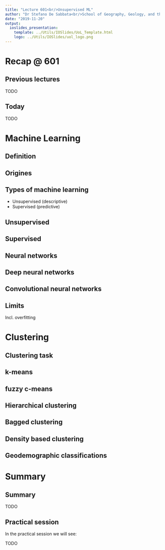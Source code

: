 ```yaml
---
title: "Lecture 601<br/>Unsupervised ML"
author: "Dr Stefano De Sabbata<br/>School of Geography, Geology, and the Env.<br/><a href=\"mailto:s.desabbata@le.ac.uk\">s.desabbata&commat;le.ac.uk</a> &vert; <a href=\"https://twitter.com/maps4thought\">&commat;maps4thought</a><br/><a href=\"https://github.com/sdesabbata/GY7702\">github.com/sdesabbata/GY7702</a> licensed under <a href=\"https://www.gnu.org/licenses/gpl-3.0.html\">GNU GPL v3.0</a>"
date: "2019-11-20"
output:
  ioslides_presentation:
    template: ../Utils/IOSlides/UoL_Template.html
    logo: ../Utils/IOSlides/uol_logo.png
---
```






# Recap @ 601



## Previous lectures

TODO



## Today

TODO



# Machine Learning



## Definition



## Origines



## Types of machine learning

- Unsupervised (descriptive)
- Supervised (predictive)



## Unsupervised



## Supervised



## Neural networks



## Deep neural networks



## Convolutional neural networks



## Limits

Incl. overfitting



# Clustering


## Clustering task



## k-means



## fuzzy c-means



## Hierarchical clustering



## Bagged clustering



## Density based clustering



## Geodemographic classifications



# Summary



## Summary

TODO



## Practical session

In the practical session we will see:

TODO
